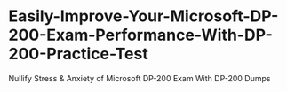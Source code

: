 # Easily-Improve-Your-Microsoft-DP-200-Exam-Performance-With-DP-200-Practice-Test
Nullify Stress &amp; Anxiety of Microsoft DP-200 Exam With DP-200 Dumps
